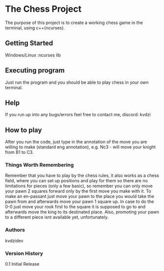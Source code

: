 # The Chess Project
The purpose of this project is to create a working chess game in the terminal, using c++(ncurses).

## Getting Started
Windows/Linux :ncurses lib

## Executing program
Just run the program and you should be able to play chess in your own terminal.

## Help
If you run up into any bugs/errors feel free to contact me, discord: kvdzi

## How to play
After you run the code, just type in the annotation of the move you are willing to make (standard eng annotation), e.g. Nc3 - will move your knight from B1 to C3.
### Things Worth Remembering
Remember that you have to play by the chess rules, it also works as a chess field, where you can set up positions and play for them so there are no limitations for pieces (only a few basic), so remember you can only move your pawn 2 squares forward only by the first move you make with it. To make an en-passant just move your pawn to the place you would take the pawn from and afterwards move your pawn 1 square up. In case to do the 0-0 just move your rook first to the square it is supposed to go to and afterwards move the king to its destinated place. Also, promoting your pawn to a different piece isnt available yet, unfortunately.

### Authors
kvdzidev

### Version History
0.1
Initial Release
